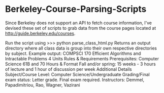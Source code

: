 # Berkeley-Course-Parsing-Scripts

Since Berkeley does not support an API to fetch course information,
I've devised these set of scripts to grab data from the course pages
located at http://guide.berkeley.edu/courses.

Run the script using >>> python parse_class_html.py
Returns an output directory where all class data is group into their
own respective directories by subject.
Example output:
COMPSCI 170
Efficient Algorithms and Intractable Problems
4 Units
Rules & Requirements
Prerequisites: Computer Science 61B and 70
Hours & Format
Fall and/or spring: 15 weeks - 3 hours of lecture and 1 hour of discussion per week
Additional Details
Subject/Course Level: Computer Science/Undergraduate
Grading/Final exam status: Letter grade. Final exam required.
Instructors: Demmel, Papadimitriou, Rao, Wagner, Vazirani
